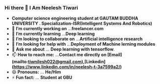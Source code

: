 ### Hi there 👋 I Am Neelesh Tiwari 
- **Computer science engineering student at GAUTAM BUDDHA UNIVERSITY . Specialization-ISR(Intelligent Systems And Robotics)**   
- 🔭 **I’m currently working on** ...**freelancer.com**
- 🌱 **I’m currently learning** ...**Deep learning**
- 👯 **I’m looking to collaborate on** ...**Artificial intelligence research** 
- 🤔 **I’m looking for help with** ...**Deployment of Machine lerning modules**
- 💬 **Ask me about** ... **Deep learning with tensorflow**.
- 📫 **How to reach me:** ...**Contact me directly on [Email] (mailto:tiwnilesh022@gmail.com),[Linkedin] (https://www.linkedin.com/in/neelesh-t-3a7599a2/)**
- 😄 **Pronouns:** ... **He/Him**
- ⚡ **Fun fact:** ... **Student at GBU**

